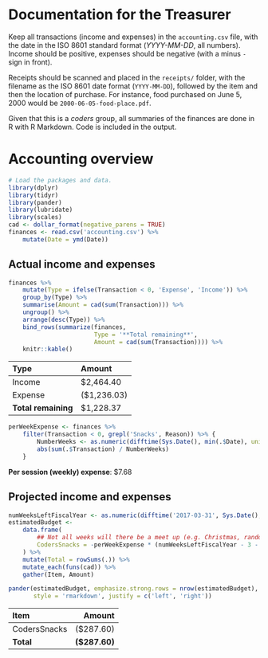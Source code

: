 Documentation for the Treasurer
===============================

Keep all transactions (income and expenses) in the `accounting.csv` file, with the date in the ISO 8601 standard format (*YYYY-MM-DD*, all numbers). Income should be positive, expenses should be negative (with a minus `-` sign in front).

Receipts should be scanned and placed in the `receipts/` folder, with the filename as the ISO 8601 date format (`YYYY-MM-DD`), followed by the item and then the location of purchase. For instance, food purchased on June 5, 2000 would be `2000-06-05-food-place.pdf`.

Given that this is a *coders* group, all summaries of the finances are done in R with R Markdown. Code is included in the output.

Accounting overview
===================

``` r
# Load the packages and data.
library(dplyr)
library(tidyr)
library(pander)
library(lubridate)
library(scales)
cad <- dollar_format(negative_parens = TRUE)
finances <- read.csv('accounting.csv') %>% 
    mutate(Date = ymd(Date))
```

Actual income and expenses
--------------------------

``` r
finances %>%
    mutate(Type = ifelse(Transaction < 0, 'Expense', 'Income')) %>%
    group_by(Type) %>%
    summarise(Amount = cad(sum(Transaction))) %>%
    ungroup() %>%
    arrange(desc(Type)) %>%
    bind_rows(summarize(finances,
                        Type = '**Total remaining**',
                        Amount = cad(sum(Transaction)))) %>%
    knitr::kable()
```

| Type                | Amount      |
|:--------------------|:------------|
| Income              | $2,464.40   |
| Expense             | ($1,236.03) |
| **Total remaining** | $1,228.37   |

``` r
perWeekExpense <- finances %>% 
    filter(Transaction < 0, grepl('Snacks', Reason)) %>% {
        NumberWeeks <- as.numeric(difftime(Sys.Date(), min(.$Date), units = 'weeks'))
        abs(sum(.$Transaction) / NumberWeeks)
    }
```

<!-- there are still 13.35 left in Luke's account -->
**Per session (weekly) expense**: $7.68

Projected income and expenses
-----------------------------

``` r
numWeeksLeftFiscalYear <- as.numeric(difftime('2017-03-31', Sys.Date(), units = 'weeks'))
estimatedBudget <- 
    data.frame(
        ## Not all weeks will there be a meet up (e.g. Christmas, random weeks).
        CodersSnacks = -perWeekExpense * (numWeeksLeftFiscalYear - 3 - 2)
    ) %>%
    mutate(Total = rowSums(.)) %>%
    mutate_each(funs(cad)) %>% 
    gather(Item, Amount)

pander(estimatedBudget, emphasize.strong.rows = nrow(estimatedBudget), 
       style = 'rmarkdown', justify = c('left', 'right'))
```

| Item         |         Amount|
|:-------------|--------------:|
| CodersSnacks |      ($287.60)|
| **Total**    |  **($287.60)**|
